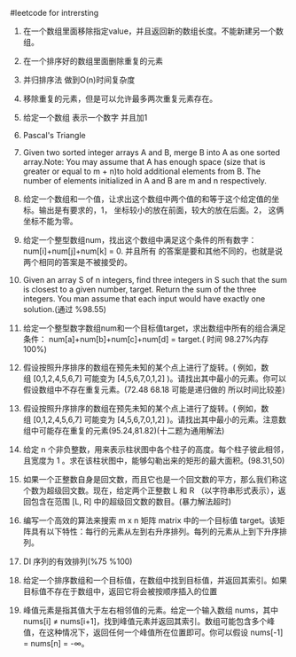 #leetcode for intrersting

1. 在一个数组里面移除指定value，并且返回新的数组长度。不能新建另一个数组。

2. 在一个排序好的数组里面删除重复的元素

3. 并归排序法 做到O(n)时间复杂度

4. 移除重复的元素，但是可以允许最多两次重复元素存在。

5. 给定一个数组 表示一个数字 并且加1

6. Pascal's Triangle

7. Given two sorted integer arrays A and B, merge B into A as one sorted array.Note: You may assume that A has enough space (size that is greater or equal to m + n)to hold additional elements from B. The number of elements initialized in A and B are m and n respectively.
   
8. 给定一个数组和一个值，让求出这个数组中两个值的和等于这个给定值的坐 标。输出是有要求的，1， 坐标较小的放在前面，较大的放在后面。2， 这俩坐标不能为零。

9. 给定一个整型数组num，找出这个数组中满足这个条件的所有数字：num[i]+num[j]+num[k] = 0. 并且所有 的答案是要和其他不同的，也就是说两个相同的答案是不被接受的。
   
10. Given an array S of n integers, find three integers in S such that the sum is closest to a given number, target. Return the sum of the three integers. You man assume that each input would have exactly one solution.(通过 %98.55)

11. 给定一个整型数字数组num和一个目标值target，求出数组中所有的组合满足条件： num[a]+num[b]+num[c]+num[d] = target.( 时间 98.27%内存100%)

12. 假设按照升序排序的数组在预先未知的某个点上进行了旋转。( 例如，数组 [0,1,2,4,5,6,7] 可能变为 [4,5,6,7,0,1,2] )。请找出其中最小的元素。你可以假设数组中不存在重复元素。(72.48 68.18  可能是递归做的 所以时间比较差)
    
13. 假设按照升序排序的数组在预先未知的某个点上进行了旋转。( 例如，数组 [0,1,2,4,5,6,7] 可能变为 [4,5,6,7,0,1,2] )。请找出其中最小的元素。注意数组中可能存在重复的元素(95.24,81.82)(十二题为通用解法)

14. 给定 n 个非负整数，用来表示柱状图中各个柱子的高度。每个柱子彼此相邻，且宽度为 1 。求在该柱状图中，能够勾勒出来的矩形的最大面积。(98.31,50)

15. 如果一个正整数自身是回文数，而且它也是一个回文数的平方，那么我们称这个数为超级回文数。现在，给定两个正整数 L 和 R （以字符串形式表示），返回包含在范围 [L, R] 中的超级回文数的数目。(暴力解法超时)

16. 编写一个高效的算法来搜索 m x n 矩阵 matrix 中的一个目标值 target。该矩阵具有以下特性：每行的元素从左到右升序排列。每列的元素从上到下升序排列。

17. DI 序列的有效排列(%75 %100)

18. 给定一个排序数组和一个目标值，在数组中找到目标值，并返回其索引。如果目标值不存在于数组中，返回它将会被按顺序插入的位置

19. 峰值元素是指其值大于左右相邻值的元素。给定一个输入数组 nums，其中 nums[i] ≠ nums[i+1]，找到峰值元素并返回其索引。数组可能包含多个峰值，在这种情况下，返回任何一个峰值所在位置即可。你可以假设 nums[-1] = nums[n] = -∞。
